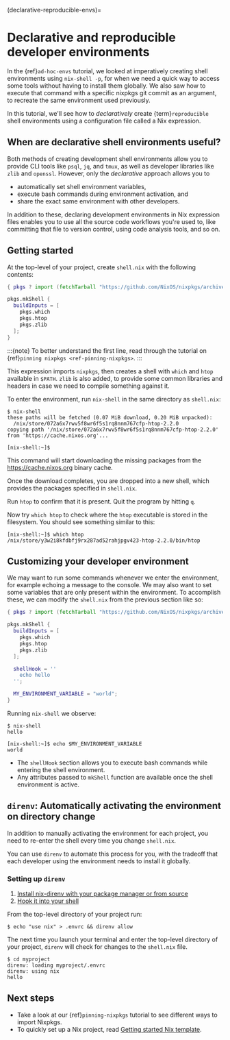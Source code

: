 (declarative-reproducible-envs)=

# Declarative and reproducible developer environments

In the {ref}`ad-hoc-envs` tutorial, we looked at imperatively creating shell environments using `nix-shell -p`, for when we need a quick way to access some tools without having to install them globally. We also saw how to execute that command with a specific nixpkgs git commit as an argument, to recreate the same environment used previously.

In this tutorial, we'll see how to *declaratively* create {term}`reproducible` shell environments using a configuration file called a Nix expression.

## When are declarative shell environments useful?

Both methods of creating development shell environments allow you to provide CLI tools like `psql`, `jq`, and `tmux`, as well as developer libraries like `zlib` and `openssl`. However, only the *declarative* approach allows you to

- automatically set shell environment variables,
- execute bash commands during environment activation, and
- share the exact same environment with other developers.

In addition to these, declaring development environments in Nix expression files enables you to use all the source code workflows you're used to, like committing that file to version control, using code analysis tools, and so on.

## Getting started

At the top-level of your project, create `shell.nix` with the following contents:

```nix
{ pkgs ? import (fetchTarball "https://github.com/NixOS/nixpkgs/archive/06278c77b5d162e62df170fec307e83f1812d94b.tar.gz") {} }:

pkgs.mkShell {
  buildInputs = [
    pkgs.which
    pkgs.htop
    pkgs.zlib
  ];
}
```

:::{note}
To better understand the first line, read through the tutorial on {ref}`pinning nixpkgs <ref-pinning-nixpkgs>`.
:::

This expression imports `nixpkgs`, then creates a shell with `which` and `htop` available in `$PATH`. `zlib` is also added, to provide some common libraries and headers in case we need to compile something against it.

To enter the environment, run `nix-shell` in the same directory as `shell.nix`:

```shell-session
$ nix-shell
these paths will be fetched (0.07 MiB download, 0.20 MiB unpacked):
  /nix/store/072a6x7rwv5f8wr6f5s1rq8nnm767cfp-htop-2.2.0
copying path '/nix/store/072a6x7rwv5f8wr6f5s1rq8nnm767cfp-htop-2.2.0' from 'https://cache.nixos.org'...

[nix-shell:~]$
```

This command will start downloading the missing packages from the <https://cache.nixos.org> binary cache.

Once the download completes, you are dropped into a new shell, which provides the packages specified in `shell.nix`.

Run `htop` to confirm that it is present. Quit the program by hitting `q`.

Now try `which htop` to check where the `htop` executable is stored in the filesystem. You should see something similar to this:

```shell-session
[nix-shell:~]$ which htop
/nix/store/y3w2i8kfdbfj9rx287ad52rahjpgv423-htop-2.2.0/bin/htop
```

## Customizing your developer environment

We may want to run some commands whenever we enter the environment, for example echoing a message to the console. We may also want to set some variables that are only present within the environment.
To accomplish these, we can modify the `shell.nix` from the previous section like so:

```nix
{ pkgs ? import (fetchTarball "https://github.com/NixOS/nixpkgs/archive/06278c77b5d162e62df170fec307e83f1812d94b.tar.gz") {} }:

pkgs.mkShell {
  buildInputs = [
    pkgs.which
    pkgs.htop
    pkgs.zlib
  ];

  shellHook = ''
    echo hello
  '';

  MY_ENVIRONMENT_VARIABLE = "world";
}
```

Running `nix-shell` we observe:

```shell-session
$ nix-shell
hello

[nix-shell:~]$ echo $MY_ENVIRONMENT_VARIABLE
world
```

- The `shellHook` section allows you to execute bash commands while entering the shell environment.
- Any attributes passed to `mkShell` function are available once the shell environment is active.

## `direnv`: Automatically activating the environment on directory change

In addition to manually activating the environment for each project, you need to re-enter the shell every time you change `shell.nix`.

You can use `direnv` to automate this process for you, with the tradeoff that each developer using the environment needs to install it globally.

### Setting up `direnv`

1. [Install nix-direnv with your package manager or from source](https://github.com/nix-community/nix-direnv)
2. [Hook it into your shell](https://direnv.net/docs/hook.html)

From the top-level directory of your project run:

```shell-session
$ echo "use nix" > .envrc && direnv allow
```

The next time you launch your terminal and enter the top-level directory of your project, `direnv` will check for changes to the `shell.nix` file.

```shell-session
$ cd myproject
direnv: loading myproject/.envrc
direnv: using nix
hello
```

## Next steps

- Take a look at our {ref}`pinning-nixpkgs` tutorial to see different ways to import Nixpkgs.
- To quickly set up a Nix project, read [Getting started Nix template](https://github.com/nix-dot-dev/getting-started-nix-template).
